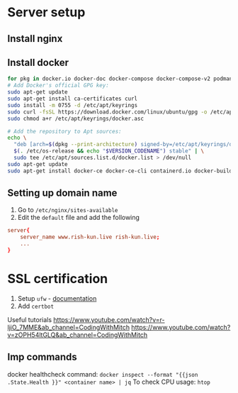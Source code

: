 # Server setup

## Install nginx

## Install docker

```bash
for pkg in docker.io docker-doc docker-compose docker-compose-v2 podman-docker containerd runc; do sudo apt-get remove $pkg; done
# Add Docker's official GPG key:
sudo apt-get update
sudo apt-get install ca-certificates curl
sudo install -m 0755 -d /etc/apt/keyrings
sudo curl -fsSL https://download.docker.com/linux/ubuntu/gpg -o /etc/apt/keyrings/docker.asc
sudo chmod a+r /etc/apt/keyrings/docker.asc

# Add the repository to Apt sources:
echo \
  "deb [arch=$(dpkg --print-architecture) signed-by=/etc/apt/keyrings/docker.asc] https://download.docker.com/linux/ubuntu \
  $(. /etc/os-release && echo "$VERSION_CODENAME") stable" | \
  sudo tee /etc/apt/sources.list.d/docker.list > /dev/null
sudo apt-get update
sudo apt-get install docker-ce docker-ce-cli containerd.io docker-buildx-plugin docker-compose-plugin
```

## Setting up domain name

1. Go to `/etc/nginx/sites-available`
2. Edit the `default` file and add the following

```conf
server{
    server_name www.rish-kun.live rish-kun.live;
    ...
}
```

# SSL certification

1. Setup `ufw` - [documentation](https://www.digitalocean.com/community/tutorials/how-to-set-up-a-firewall-with-ufw-on-ubuntu)
2. Add `certbot`

Useful tutorials
https://www.youtube.com/watch?v=r-ljiO_7MME&ab_channel=CodingWithMitch
https://www.youtube.com/watch?v=zOPH54ltGLQ&ab_channel=CodingWithMitch

## Imp commands

docker healthcheck command: `docker inspect --format "{{json .State.Health }}" <container name> | jq`
To check CPU usage: `htop`
